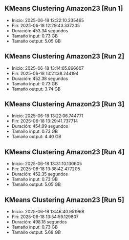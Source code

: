 ## KMeans Clustering Amazon23 [Run 1]
- Inicio: 2025-06-18 12:22:10.235465
- Fin: 2025-06-18 12:29:43.337235
- Duración: 453.34 segundos
- Tamaño input: 0.73 GB
- Tamaño output: 5.05 GB

## KMeans Clustering Amazon23 [Run 2]
- Inicio: 2025-06-18 13:14:05.866607
- Fin: 2025-06-18 13:21:38.244194
- Duración: 452.38 segundos
- Tamaño input: 0.73 GB
- Tamaño output: 3.74 GB

## KMeans Clustering Amazon23 [Run 3]
- Inicio: 2025-06-18 13:22:06.744771
- Fin: 2025-06-18 13:29:41.737714
- Duración: 454.99 segundos
- Tamaño input: 0.73 GB
- Tamaño output: 4.40 GB

## KMeans Clustering Amazon23 [Run 4]
- Inicio: 2025-06-18 13:31:10.130605
- Fin: 2025-06-18 13:38:42.477205
- Duración: 452.35 segundos
- Tamaño input: 0.73 GB
- Tamaño output: 5.05 GB

## KMeans Clustering Amazon23 [Run 5]
- Inicio: 2025-06-18 13:46:40.951968
- Fin: 2025-06-18 13:54:59.129807
- Duración: 498.18 segundos
- Tamaño input: 0.73 GB
- Tamaño output: 5.68 GB

